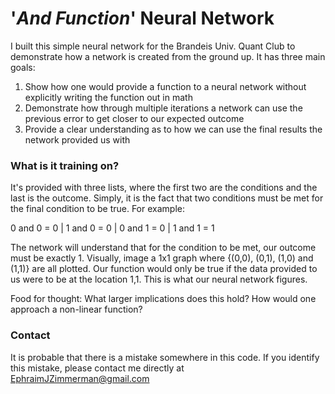 # '<i>And Function</i>' Neural Network
I built this simple neural network for the Brandeis Univ. Quant Club to demonstrate how a network is created from the ground up. It has three main goals:

1) Show how one would provide a function to a neural network without explicitly writing the function out in math
2) Demonstrate how through multiple iterations a network can use the previous error to get closer to our expected outcome
3) Provide a clear understanding as to how we can use the final results the network provided us with

### What is it training on?
It's provided with three lists, where the first two are the conditions and the last is the outcome. Simply, it is the fact that two conditions must be met for the final condition to be true. For example: 

0 and 0 = 0 |
1 and 0 = 0 |
0 and 1 = 0 |
1 and 1 = 1

The network will understand that for the condition to be met, our outcome must be exactly 1. Visually, image a 1x1 graph where {(0,0), (0,1), (1,0) and (1,1)} are all plotted. Our function would only be true if the data provided to us were to be at the location 1,1. This is what our neural network figures. 

Food for thought: What larger implications does this hold? How would one approach a non-linear function? 

### Contact
It is probable that there is a mistake somewhere in this code. If you identify this mistake, please contact me directly at EphraimJZimmerman@gmail.com
